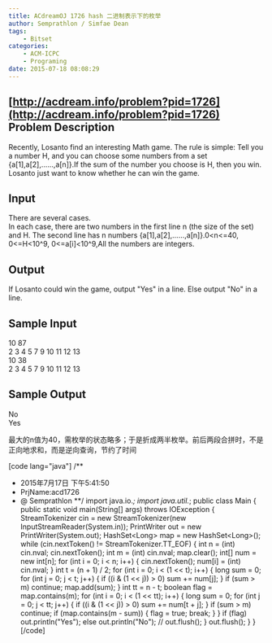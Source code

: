 ```yaml
---
title: ACdreamOJ 1726 hash 二进制表示下的枚举
author: Semprathlon / Simfae Dean
tags:
	- Bitset
categories:
	- ACM-ICPC
	- Programing
date: 2015-07-18 08:08:29
---
```

[http://acdream.info/problem?pid=1726](http://acdream.info/problem?pid=1726)
Problem Description
----
Recently, Losanto find an interesting Math game. The rule is simple: Tell you a number H, and you can choose some numbers from a set {a[1],a[2],......,a[n]}.If the sum of the number you choose is H, then you win. Losanto just want to know whether he can win the game.

Input
----
There are several cases.   
In each case, there are two numbers in the first line n (the size of the set) and H. The second line has n numbers {a[1],a[2],......,a[n]}.0<n<=40, 0<=H&lt;10^9, 0<=a[i]&lt;10^9,All the numbers are integers.   

Output
----
If Losanto could win the game, output "Yes" in a line. Else output "No" in a line.   

Sample Input
----
10 87   
2 3 4 5 7 9 10 11 12 13   
10 38   
2 3 4 5 7 9 10 11 12 13   

Sample Output
----
No   
Yes

最大的n值为40，需枚举的状态略多；于是折成两半枚举。前后两段合拼时，不是正向地求和，而是逆向查询，节约了时间   

[code lang="java"]
/**
 * 2015年7月17日 下午5:41:50
 * PrjName:acd1726
 * @ Semprathlon
**/
import java.io.*;
import java.util.*;
public class Main {
	public static void main(String[] args) throws IOException {
		StreamTokenizer cin = new StreamTokenizer(new InputStreamReader(System.in));
		PrintWriter out = new PrintWriter(System.out);
		HashSet&lt;Long&gt; map = new HashSet&lt;Long&gt;();
		while (cin.nextToken() != StreamTokenizer.TT_EOF) {
			int n = (int) cin.nval;
			cin.nextToken();
			int m = (int) cin.nval;
			map.clear();
			int[] num = new int[n];
			for (int i = 0; i &lt; n; i++) {
				cin.nextToken();
				num[i] = (int) cin.nval;
			}
			int t = (n + 1) / 2;
			for (int i = 0; i &lt; (1 &lt;&lt; t); i++) {
				long sum = 0;
				for (int j = 0; j &lt; t; j++) {
					if ((i &amp; (1 &lt;&lt; j)) &gt; 0)
						sum += num[j];
				}
				if (sum &gt; m)
					continue;
				map.add(sum);
			}
			int tt = n - t;
			boolean flag = map.contains(m);
			for (int i = 0; i &lt; (1 &lt;&lt; tt); i++) {
				long sum = 0;
				for (int j = 0; j &lt; tt; j++) {
					if ((i &amp; (1 &lt;&lt; j)) &gt; 0)
						sum += num[t + j];
				}
				if (sum &gt; m)
					continue;
				if (map.contains(m - sum)) {
					flag = true;
					break;
				}
			}
			if (flag)
				out.println(&quot;Yes&quot;);
			else
				out.println(&quot;No&quot;);
			// out.flush();
		}
		out.flush();
	}
}
[/code]